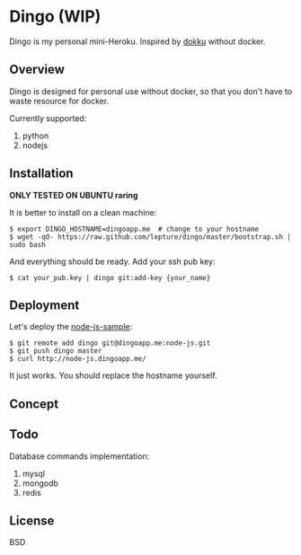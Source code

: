 # Dingo (WIP)

Dingo is my personal mini-Heroku. Inspired by [dokku](https://github.com/progrium/dokku) without docker.

## Overview

Dingo is designed for personal use without docker, so that you don't have
to waste resource for docker.

Currently supported:

1. python
2. nodejs

## Installation

**ONLY TESTED ON UBUNTU raring**

It is better to install on a clean machine:

    $ export DINGO_HOSTNAME=dingoapp.me  # change to your hostname
    $ wget -qO- https://raw.github.com/lepture/dingo/master/bootstrap.sh | sudo bash

And everything should be ready. Add your ssh pub key:

    $ cat your_pub.key | dingo git:add-key {your_name}

## Deployment

Let's deploy the [node-js-sample](https://github.com/heroku/node-js-sample):

    $ git remote add dingo git@dingoapp.me:node-js.git
    $ git push dingo master
    $ curl http://node-js.dingoapp.me/

It just works. You should replace the hostname yourself.

## Concept

## Todo

Database commands implementation:

1. mysql
2. mongodb
3. redis

## License

BSD
